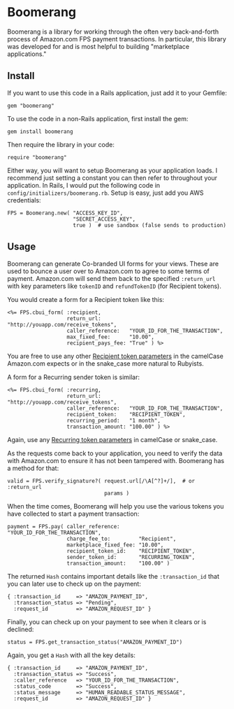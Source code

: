 Boomerang
=========

Boomerang is a library for working through the often very back-and-forth process
of Amazon.com FPS payment transactions.  In particular, this library was
developed for and is most helpful to building "marketplace applications."

Install
-------

If you want to use this code in a Rails application, just add it to your
Gemfile:

    gem "boomerang"

To use the code in a non-Rails application, first install the gem:

    gem install boomerang

Then require the library in your code:

    require "boomerang"

Either way, you will want to setup Boomerang as your application loads.  I
recommend just setting a constant you can then refer to throughout your
application.  In Rails, I would put the following code in
`config/initializers/boomerang.rb`.  Setup is easy, just add you AWS
credentials:

    FPS = Boomerang.new( "ACCESS_KEY_ID",
                         "SECRET_ACCESS_KEY",
                         true )  # use sandbox (false sends to production)

Usage
-----

Boomerang can generate Co-branded UI forms for your views.  These are used to
bounce a user over to Amazon.com to agree to some terms of payment.  Amazon.com
will send them back to the specified `:return_url` with key parameters like 
`tokenID` and `refundTokenID` (for Recipient tokens).

You would create a form for a Recipient token like this:

    <%= FPS.cbui_form( :recipient,
                       return_url:         "http://youapp.com/receive_tokens",
                       caller_reference:   "YOUR_ID_FOR_THE_TRANSACTION",
                       max_fixed_fee:      "10.00",
                       recipient_pays_fee: "True" ) %>

You are free to use any other
[Recipient token parameters](http://docs.amazonwebservices.com/AmazonFPS/latest/FPSAdvancedGuide/index.html?CBUIapiMerchant.html)
in the camelCase Amazon.com expects or in the snake_case more natural to
Rubyists.

A form for a Recurring sender token is similar:

    <%= FPS.cbui_form( :recurring,
                       return_url:         "http://youapp.com/receive_tokens",
                       caller_reference:   "YOUR_ID_FOR_THE_TRANSACTION",
                       recipient_token:    "RECIPIENT_TOKEN",
                       recurring_period:   "1 month",
                       transaction_amount: "100.00" ) %>

Again, use any
[Recurring token parameters](http://docs.amazonwebservices.com/AmazonFPS/latest/FPSAdvancedGuide/index.html?RecurringUseTokenInstallation.html)
in camelCase or snake_case.

As the requests come back to your application, you need to verify the data with
Amazon.com to ensure it has not been tampered with.  Boomerang has a method for
that:

    valid = FPS.verify_signature?( request.url[/\A[^?]+/],  # or :return_url
                                   params )

When the time comes, Boomerang will help you use the various tokens you have
collected to start a payment transaction:

    payment = FPS.pay( caller_reference:      "YOUR_ID_FOR_THE_TRANSACTION",
                       charge_fee_to:         "Recipient",
                       marketplace_fixed_fee: "10.00",
                       recipient_token_id:    "RECIPIENT_TOKEN",
                       sender_token_id:       "RECURRING_TOKEN",
                       transaction_amount:    "100.00" )

The returned `Hash` contains important details like the `:transaction_id` that
you can later use to check up on the payment:

    { :transaction_id     => "AMAZON_PAYMENT_ID",
      :transaction_status => "Pending",
      :request_id         => "AMAZON_REQUEST_ID" }

Finally, you can check up on your payment to see when it clears or is declined:

    status = FPS.get_transaction_status("AMAZON_PAYMENT_ID")

Again, you get a `Hash` with all the key details:

    { :transaction_id     => "AMAZON_PAYMENT_ID",
      :transaction_status => "Success",
      :caller_reference   => "YOUR_ID_FOR_THE_TRANSACTION",
      :status_code        => "Success",
      :status_message     => "HUMAN_READABLE_STATUS_MESSAGE",
      :request_id         => "AMAZON_REQUEST_ID" }
